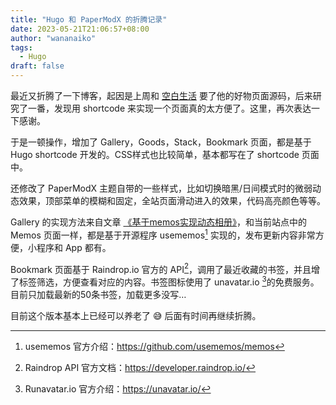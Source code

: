 ```yaml
---
title: "Hugo 和 PaperModX 的折腾记录"
date: 2023-05-21T21:06:57+08:00
author: "wananaiko"
tags:
  - Hugo
draft: false
---
```


最近又折腾了一下博客，起因是上周和 [空白生活](https://koobai.com/) 要了他的好物页面源码，后来研究了一番，发现用 shortcode 来实现一个页面真的太方便了。这里，再次表达一下感谢。

于是一顿操作，增加了 Gallery，Goods，Stack，Bookmark 页面，都是基于 Hugo shortcode 开发的。CSS样式也比较简单，基本都写在了 shortcode 页面中。

还修改了 PaperModX 主题自带的一些样式，比如切换暗黑/日间模式时的微弱动态效果，顶部菜单的模糊和固定，全站页面滑动进入的效果，代码高亮颜色等等。

Gallery 的实现方法来自文章 [《基于memos实现动态相册》](https://blog.leonus.cn/2023/photos.html)，和当前站点中的 Memos 页面一样，都是基于开源程序 usememos[^1] 实现的，发布更新内容非常方便，小程序和 App 都有。

Bookmark 页面基于 Raindrop.io 官方的 API[^2]，调用了最近收藏的书签，并且增了标签筛选，方便查看对应的内容。书签图标使用了 unavatar.io [^3]的免费服务。目前只加载最新的50条书签，加载更多没写…

目前这个版本基本上已经可以养老了 😅 后面有时间再继续折腾。

[^1]: usememos 官方介绍：https://github.com/usememos/memos
[^2]: Raindrop API 官方文档：https://developer.raindrop.io/
[^3]: Runavatar.io 官方介绍：https://unavatar.io/
